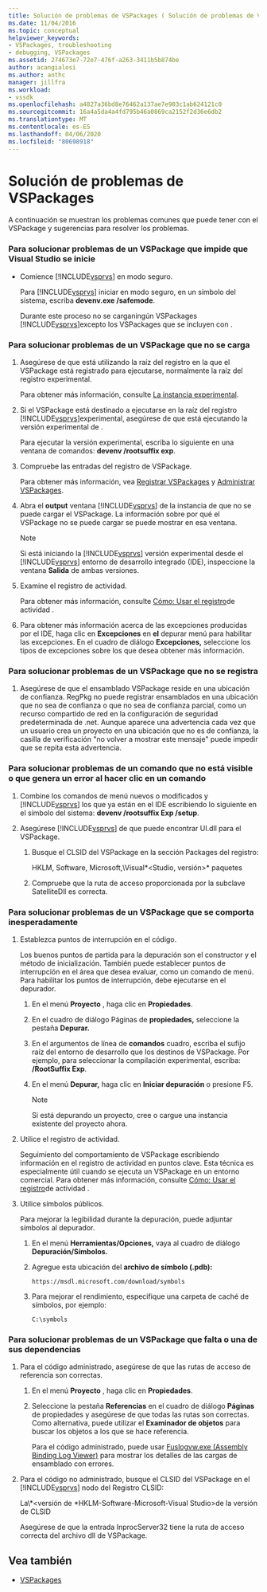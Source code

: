 ```yaml
---
title: Solución de problemas de VSPackages ( Solución de problemas de VSPackages) Microsoft Docs
ms.date: 11/04/2016
ms.topic: conceptual
helpviewer_keywords:
- VSPackages, troubleshooting
- debugging, VSPackages
ms.assetid: 274673e7-72e7-476f-a263-3411b5b874be
author: acangialosi
ms.author: anthc
manager: jillfra
ms.workload:
- vssdk
ms.openlocfilehash: a4827a36bd8e76462a137ae7e903c1ab624121c0
ms.sourcegitcommit: 16a4a5da4a4fd795b46a0869ca2152f2d36e6db2
ms.translationtype: MT
ms.contentlocale: es-ES
ms.lasthandoff: 04/06/2020
ms.locfileid: "80698918"
---
```

# <a name="troubleshooting-vspackages"></a>Solución de problemas de VSPackages
A continuación se muestran los problemas comunes que puede tener con el VSPackage y sugerencias para resolver los problemas.

### <a name="to-troubleshoot-a-vspackage-that-keeps-visual-studio-from-starting"></a>Para solucionar problemas de un VSPackage que impide que Visual Studio se inicie

- Comience [!INCLUDE[vsprvs](../code-quality/includes/vsprvs_md.md)] en modo seguro.

   Para [!INCLUDE[vsprvs](../code-quality/includes/vsprvs_md.md)] iniciar en modo seguro, en un símbolo del sistema, escriba **devenv.exe /safemode**.

   Durante este proceso no se carganingún VSPackages [!INCLUDE[vsprvs](../code-quality/includes/vsprvs_md.md)]excepto los VSPackages que se incluyen con .

### <a name="to-troubleshoot-a-vspackage-that-does-not-load"></a>Para solucionar problemas de un VSPackage que no se carga

1. Asegúrese de que está utilizando la raíz del registro en la que el VSPackage está registrado para ejecutarse, normalmente la raíz del registro experimental.

    Para obtener más información, consulte [La instancia experimental](../extensibility/the-experimental-instance.md).

2. Si el VSPackage está destinado a ejecutarse en la raíz del registro [!INCLUDE[vsprvs](../code-quality/includes/vsprvs_md.md)]experimental, asegúrese de que está ejecutando la versión experimental de .

    Para ejecutar la versión experimental, escriba lo siguiente en una ventana de comandos: **devenv /rootsuffix exp**.

3. Compruebe las entradas del registro de VSPackage.

    Para obtener más información, vea [Registrar VSPackages](registering-and-unregistering-vspackages.md) y [Administrar VSPackages](../extensibility/managing-vspackages.md).

4. Abra el **output** ventana [!INCLUDE[vsprvs](../code-quality/includes/vsprvs_md.md)] de la instancia de que no se puede cargar el VSPackage. La información sobre por qué el VSPackage no se puede cargar se puede mostrar en esa ventana.

   > [!NOTE]
   > Si está iniciando la [!INCLUDE[vsprvs](../code-quality/includes/vsprvs_md.md)] versión experimental desde el [!INCLUDE[vsprvs](../code-quality/includes/vsprvs_md.md)] entorno de desarrollo integrado (IDE), inspeccione la ventana **Salida** de ambas versiones.

5. Examine el registro de actividad.

    Para obtener más información, consulte [Cómo: Usar el registro](../extensibility/how-to-use-the-activity-log.md)de actividad .

6. Para obtener más información acerca de las excepciones producidas por el IDE, haga clic en **Excepciones** en **el** depurar menú para habilitar las excepciones. En el cuadro de diálogo **Excepciones,** seleccione los tipos de excepciones sobre los que desea obtener más información.

### <a name="to-troubleshoot-a-vspackage-that-does-not-register"></a>Para solucionar problemas de un VSPackage que no se registra

1. Asegúrese de que el ensamblado VSPackage reside en una ubicación de confianza. RegPkg no puede registrar ensamblados en una ubicación que no sea de confianza o que no sea de confianza parcial, como un recurso compartido de red en la configuración de seguridad predeterminada de .net. Aunque aparece una advertencia cada vez que un usuario crea un proyecto en una ubicación que no es de confianza, la casilla de verificación "no volver a mostrar este mensaje" puede impedir que se repita esta advertencia.

### <a name="to-troubleshoot-a-command-that-is-not-visible-or-that-generates-an-error-when-you-click-a-command"></a>Para solucionar problemas de un comando que no está visible o que genera un error al hacer clic en un comando

1. Combine los comandos de menú nuevos o modificados y [!INCLUDE[vsprvs](../code-quality/includes/vsprvs_md.md)] los que ya están en el IDE escribiendo lo siguiente en el símbolo del sistema: **devenv /rootsuffix Exp /setup**.

2. Asegúrese [!INCLUDE[vsprvs](../code-quality/includes/vsprvs_md.md)] de que puede encontrar UI.dll para el VSPackage.

   1. Busque el CLSID del VSPackage en la sección Packages del registro:

        HKLM, Software, Microsoft,\\Visual*\<Studio, versión>* paquetes

   2. Compruebe que la ruta de acceso proporcionada por la subclave SatelliteDll es correcta.

### <a name="to-troubleshoot-a-vspackage-that-behaves-unexpectedly"></a>Para solucionar problemas de un VSPackage que se comporta inesperadamente

1. Establezca puntos de interrupción en el código.

     Los buenos puntos de partida para la depuración son el constructor y el método de inicialización. También puede establecer puntos de interrupción en el área que desea evaluar, como un comando de menú. Para habilitar los puntos de interrupción, debe ejecutarse en el depurador.

    1. En el menú **Proyecto** , haga clic en **Propiedades**.

    2. En el cuadro de diálogo Páginas de **propiedades,** seleccione la pestaña **Depurar.**

    3. En el argumentos de línea de **comandos** cuadro, escriba el sufijo raíz del entorno de desarrollo que los destinos de VSPackage. Por ejemplo, para seleccionar la compilación experimental, escriba: **/RootSuffix Exp**.

    4. En el menú **Depurar,** haga clic en **Iniciar depuración** o presione F5.

        > [!NOTE]
        > Si está depurando un proyecto, cree o cargue una instancia existente del proyecto ahora.

2. Utilice el registro de actividad.

     Seguimiento del comportamiento de VSPackage escribiendo información en el registro de actividad en puntos clave. Esta técnica es especialmente útil cuando se ejecuta un VSPackage en un entorno comercial. Para obtener más información, consulte [Cómo: Usar el registro](../extensibility/how-to-use-the-activity-log.md)de actividad .

3. Utilice símbolos públicos.

     Para mejorar la legibilidad durante la depuración, puede adjuntar símbolos al depurador.

    1. En el menú **Herramientas/Opciones,** vaya al cuadro de diálogo **Depuración/Símbolos.**

    2. Agregue esta ubicación del **archivo de símbolo (.pdb):**

         `https://msdl.microsoft.com/download/symbols`

    3. Para mejorar el rendimiento, especifique una carpeta de caché de símbolos, por ejemplo:

        ```
        C:\symbols
        ```

### <a name="to-troubleshoot-a-missing-vspackage-or-one-of-its-dependencies"></a>Para solucionar problemas de un VSPackage que falta o una de sus dependencias

1. Para el código administrado, asegúrese de que las rutas de acceso de referencia son correctas.

   1. En el menú **Proyecto** , haga clic en **Propiedades**.

   2. Seleccione la pestaña **Referencias** en el cuadro de diálogo **Páginas** de propiedades y asegúrese de que todas las rutas son correctas. Como alternativa, puede utilizar el **Examinador de objetos** para buscar los objetos a los que se hace referencia.

        Para el código administrado, puede usar [Fuslogvw.exe (Assembly Binding Log Viewer)](/dotnet/framework/tools/fuslogvw-exe-assembly-binding-log-viewer) para mostrar los detalles de las cargas de ensamblado con errores.

2. Para el código no administrado, busque el CLSID del VSPackage en el [!INCLUDE[vsprvs](../code-quality/includes/vsprvs_md.md)] nodo del Registro CLSID:

    La\\*\<versión de *HKLM-Software-Microsoft-Visual Studio>de la versión de CLSID

   Asegúrese de que la entrada InprocServer32 tiene la ruta de acceso correcta del archivo dll de VSPackage.

## <a name="see-also"></a>Vea también
- [VSPackages](../extensibility/internals/vspackages.md)
